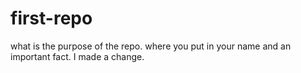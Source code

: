 # first-repo
what is the  purpose of the repo.
where you put in your name and an important fact. 
I made a change.